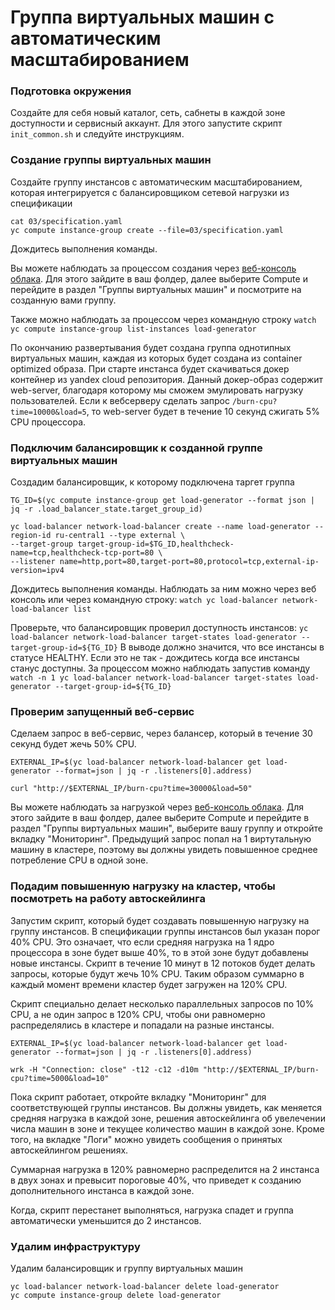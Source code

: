 # Группа виртуальных машин с автоматическим масштабированием

### Подготовка окружения
Создайте для себя новый каталог, сеть, сабнеты в каждой зоне доступности и сервисный аккаунт.
Для этого запустите скрипт `init_common.sh` и следуйте инструкциям.

### Создание группы виртуальных машин
Создайте группу инстансов c автоматическим масштабированием, которая интегрируется с балансировщиком сетевой нагрузки из спецификации

```
cat 03/specification.yaml
yc compute instance-group create --file=03/specification.yaml
```

Дождитесь выполнения команды. 

Вы можете наблюдать за процессом создания через [веб-консоль облака](https://console.cloud.yandex.ru/). 
Для этого зайдите в ваш фолдер, далее выберите Сompute и перейдите в раздел "Группы виртуальных машин" и посмотрите на созданную вами группу.

Также можно наблюдать за процессом через командную строку 
`watch yc compute instance-group list-instances load-generator`

По окончанию развертывания будет создана группа однотипных виртуальных машин, каждая из которых будет
создана из container optimized образа. При старте инстанса будет скачиваться докер контейнер из
yandex cloud репозитория. Данный докер-образ содержит web-server, благодаря
которому мы сможем эмулировать нагрузку пользователей. Eсли к вебсерверу сделать запрос
`/burn-cpu?time=10000&load=5`, то web-server будет в течение 10 секунд сжигать 5% CPU процессора.

### Подключим балансировщик к созданной группе виртуальных машин

Создадим балансировщик, к которому подключена таргет группа
```
TG_ID=$(yc compute instance-group get load-generator --format json | jq -r .load_balancer_state.target_group_id)

yc load-balancer network-load-balancer create --name load-generator --region-id ru-central1 --type external \
--target-group target-group-id=$TG_ID,healthcheck-name=tcp,healthcheck-tcp-port=80 \
--listener name=http,port=80,target-port=80,protocol=tcp,external-ip-version=ipv4
```
Дождитесь выполнения команды. 
Наблюдать за ним можно через веб консоль или через командную строку:
`watch yc load-balancer network-load-balancer list`

Проверьте, что балансировщик проверил доступность инстансов:
`yc load-balancer network-load-balancer target-states load-generator --target-group-id=${TG_ID}`
В выводе должно значится, что все инстансы в статусе HEALTHY. Если это не так - дождитесь когда все инстансы станус доступны.
За процессом можно наблюдать запустив команду
`watch -n 1 yc load-balancer network-load-balancer target-states load-generator --target-group-id=${TG_ID}`

### Проверим запущенный веб-сервис

Сделаем запрос в веб-сервис, через балансер, который в течение 30 секунд будет жечь 50% CPU.

```
EXTERNAL_IP=$(yc load-balancer network-load-balancer get load-generator --format=json | jq -r .listeners[0].address)

curl "http://$EXTERNAL_IP/burn-cpu?time=30000&load=50"
```

Вы можете наблюдать за нагрузкой через [веб-консоль облака](https://console.cloud.yandex.ru/). 
Для этого зайдите в ваш фолдер, далее выберите Сompute и перейдите в раздел "Группы виртуальных машин", выберите вашу группу
и откройте вкладку "Мониторинг". Предыдущий запрос попал на 1 виртутальную машину в кластере, поэтому вы должны увидеть
повышенное среднее потребление CPU в одной зоне.

### Подадим повышенную нагрузку на кластер, чтобы посмотреть на работу автоскейлинга

Запустим скрипт, который будет создавать повышенную нагрузку на группу инстансов. В спецификации группы инстансов был
указан порог 40% CPU. Это означает, что если средняя нагрузка на 1 ядро процессора в зоне будет выше 40%, то в этой зоне будут
добавлены новые инстансы. Скрипт в течение 10 минут в 12 потоков будет делать запросы, которые будут жечь 10% CPU.
Таким образом суммарно в каждый момент времени кластер будет загружен на 120% CPU.

Скрипт специально делает несколько параллельных запросов по 10% CPU, а не один запрос в 120% CPU, чтобы они равномерно распределялись
в кластере и попадали на разные инстансы.

```
EXTERNAL_IP=$(yc load-balancer network-load-balancer get load-generator --format=json | jq -r .listeners[0].address)

wrk -H "Connection: close" -t12 -c12 -d10m "http://$EXTERNAL_IP/burn-cpu?time=5000&load=10"
```

Пока скрипт работает, откройте вкладку "Мониторинг" для соответствующей группы инстансов. Вы должны увидеть, как меняется
средняя нагрузка в каждой зоне, решения автоскейлинга об увелечении числа машин в зоне и текущее количество машин в каждой зоне.
Кроме того, на вкладке "Логи" можно увидеть сообщения о принятых автоскейлингом решениях.

Суммарная нагрузка в 120% равномерно распределится на 2 инстанса в двух зонах и превысит пороговые 40%,
что приведет к созданию дополнительного инстанса в каждой зоне.

Когда, скрипт перестанет выполняться, нагрузка спадет и группа автоматически уменьшится до 2 инстансов.

### Удалим инфраструктуру

Удалим балансировщик и группу виртуальных машин
```
yc load-balancer network-load-balancer delete load-generator
yc compute instance-group delete load-generator
```
